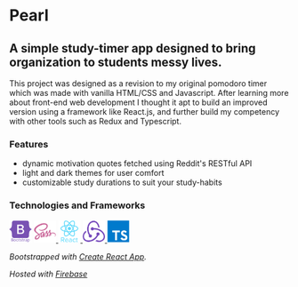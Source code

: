 # Pearl
## A simple study-timer app designed to bring organization to students messy lives.

This project was designed as a revision to my original pomodoro timer which was made with vanilla HTML/CSS and Javascript. After learning more about front-end web development I thought it apt to build an improved version using a framework like React.js, and further build my competency with other tools such as Redux and Typescript. 

### Features
- dynamic motivation quotes fetched using Reddit's RESTful API
- light and dark themes for user comfort
- customizable study durations to suit your study-habits

### Technologies and Frameworks
   <a href="https://getbootstrap.com" target="_blank" rel="noreferrer"> <img src="https://raw.githubusercontent.com/devicons/devicon/master/icons/bootstrap/bootstrap-plain-wordmark.svg" alt="bootstrap" width="40" height="40"/></a> 
  <a href="https://sass-lang.com" target="_blank" rel="noreferrer"> <img src="https://raw.githubusercontent.com/devicons/devicon/master/icons/sass/sass-original.svg" alt="sass" width="40" height="40"/> </a> 
  <a href="https://reactjs.org/" target="_blank" rel="noreferrer"> <img src="https://raw.githubusercontent.com/devicons/devicon/master/icons/react/react-original-wordmark.svg" alt="react" width="40" height="40"/> </a> 
  <a href="https://redux.js.org" target="_blank" rel="noreferrer"> <img src="https://raw.githubusercontent.com/devicons/devicon/master/icons/redux/redux-original.svg" alt="redux" width="40" height="40"/> </a> 
  <a href="https://www.typescriptlang.org/" target="_blank" rel="noreferrer"> <img src="https://raw.githubusercontent.com/devicons/devicon/master/icons/typescript/typescript-original.svg" alt="typescript" width="40" height="40"/> </a> 

*Bootstrapped with [Create React App](https://github.com/facebook/create-react-app).*

*Hosted with [Firebase](https://firebase.google.com/)*
